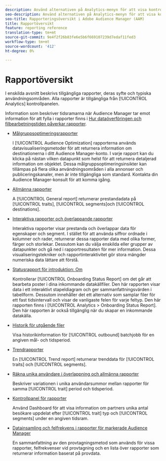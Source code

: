 ```yaml
---
description: Använd alternativen på Analytics-menyn för att visa kontrollpanelen och olika rapporter.
seo-description: Använd alternativen på Analytics-menyn för att visa kontrollpanelen och olika rapporter i Adobe Audience Manager (AAM).
seo-title: Rapporteringsöversikt i Adobe Audience Manager (AAM)
title: Rapportöversikt
feature: reporting reference
translation-type: tm+mt
source-git-commit: 9e4f2f26b83fe6e5b6f669107239d7edaf11fed3
workflow-type: tm+mt
source-wordcount: '412'
ht-degree: 0%

---
```



# Rapportöversikt

I enskilda avsnitt beskrivs tillgängliga rapporter, deras syfte och typiska användningsområden. Alla rapporter är tillgängliga från [!UICONTROL Analytics] kontrollpanelen.

Information som beskriver tidsramarna när Audience Manager tar emot information för att fylla i rapporter finns i [Hur dataöverföringen och filbearbetningstiden påverkar rapporter](/help/using/reference/reporting-file-transfer-timeframe.md).

* [Målgruppsoptimeringsrapporter](/help/using/reporting/audience-optimization-reports/audience-optimization-reports.md)

   I [!UICONTROL Audience Optimization] rapporterna används datavisualiseringsmetoder för att returnera information om destinationerna i ditt Audience Manager-konto. I varje rapport kan du klicka på nästan vilken datapunkt som helst för att returnera detaljerad information om objektet. Dessa målgruppsoptimeringsinsikter kan tillämpas på flera olika användningsområden i alla annonser och publiceringskanaler, men är inte tillgängliga som standard. Kontakta din Audience Manager-konsult för att komma igång.

* [Allmänna rapporter](/help/using/reporting/general-reports.md)

   A [!UICONTROL General report] returnerar prestandadata på [!UICONTROL traits], [!UICONTROL segments]och [!UICONTROL destinations].

* [Interaktiva rapporter och överlappande rapporter](/help/using/reporting/dynamic-reports/dynamic-reports.md)

   Interaktiva rapporter visar prestanda och överlappar data för egenskaper och segment. I stället för att använda siffror ordnade i kolumner och rader, returnerar dessa rapporter data med olika former, färger och storlekar. Dessutom kan du välja enskilda eller grupper av datapunkter och gå ned i rapportresultaten för mer information. Dessa visualiseringstekniker och rapportinteraktivitet gör stora mängder numeriska data lättare att förstå.

* [Statusrapport för introduktion: Om](/help/using/reporting/onboarding-status-report.md)

   Kontrollerar [!UICONTROL Onboarding Status Report] om det går att bearbeta poster i dina inkommande datakällfiler. Den här rapporten visar data i ett interaktivt stapeldiagram och ger sammanfattningsvärden i tabellform. Dessutom innehåller det ett alternativ som samplar filer för ett fast tidsintervall och visar de vanligaste felen för varje feltyp. Den här rapporten finns i [!UICONTROL Analytics > Onboarding Status Report]. Den här rapporten är också tillgänglig när du skapar en inkommande datakälla.

* [Historik för utgående filer](/help/using/reporting/outbound-history-report.md)

   Visa historikinformation för [!UICONTROL outbound] batchjobb för en angiven mål- och tidsperiod.

* [Trendrapporter](/help/using/reporting/trend-reports.md)

   En [!UICONTROL Trend report] returnerar trenddata för [!UICONTROL traits] och [!UICONTROL segments].

* [Räkna unika användare i överlappning och allmänna rapporter](/help/using/reporting/unique-user-counts.md)

   Beskriver variationen i unika användarsummor mellan rapporter för samma [!UICONTROL trait] period och tidsperiod.

* [Kontrollpanel för rapporter](/help/using/reporting/trend-reports.md)

   Använd Dashboard för att visa information om partners unika antal besökare uppdelat efter [!UICONTROL trait] typ och [!UICONTROL segments] under en angiven tidsram.

* [Datainsamling och felfrekvens i rapporter för markerade Audience Manager](/help/using/reporting/report-sampling.md)

   En sammanfattning av den provtagningsmetod som används för vissa rapporter, felfrekvenser vid provtagning och en lista över rapporter som returnerar information baserat på provdata.

